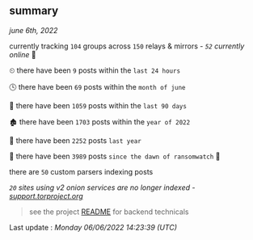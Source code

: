 
## summary
_june 6th, 2022_

currently tracking `104` groups across `150` relays & mirrors - _`52` currently online_ 📡

⏲ there have been `9` posts within the `last 24 hours`

🕓 there have been `69` posts within the `month of june`

📅 there have been `1059` posts within the `last 90 days`

🏚 there have been `1703` posts within the `year of 2022`

🚀 there have been `2252` posts `last year`

🦕 there have been `3989` posts `since the dawn of ransomwatch` 🐣

there are `50` custom parsers indexing posts

_`20` sites using v2 onion services are no longer indexed - [support.torproject.org](https://support.torproject.org/onionservices/v2-deprecation/)_

> see the project [README](https://github.com/jmousqueton/ransomwatch#readme) for backend technicals



Last update : _Monday 06/06/2022 14:23:39 (UTC)_

